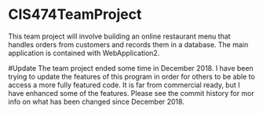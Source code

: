 # CIS474TeamProject
This team project will involve building an online restaurant menu that handles orders from customers and records them in a database.
The main application is contained with WebApplication2.

#Update
The team project ended some time in December 2018. I have been trying to update the features of this program in order for others to be able to access a more fully featured code. It is far from commercial ready, but I have enhanced some of the features. Please see the commit history for mor info on what has been changed since December 2018.
